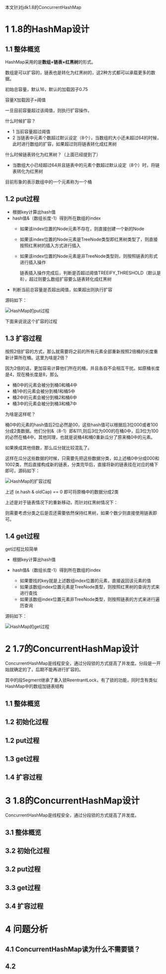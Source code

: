 本文针对jdk1.8的ConcurrentHashMap

# 1 1.8的HashMap设计

## 1.1 整体概览

HashMap采用的是**数组+链表+红黑树**的形式。

数组是可以扩容的，链表也是转化为红黑树的，这2种方式都可以承载更多的数据。

初始总容量，默认16，默认的加载因子0.75

容量X加载因子=阈值

一旦目前容量超过该阈值，则执行扩容操作。

什么时候扩容？

-	1 当前容量超过阈值
-	2 当链表中元素个数超过默认设定（8个），当数组的大小还未超过64的时候，此时进行数组的扩容，如果超过则将链表转化成红黑树

什么时候链表转化为红黑树？（上面已经提到了）

-	当数组大小已经超过64并且链表中的元素个数超过默认设定（8个）时，将链表转化为红黑树


目前形象的表示数组中的一个元素称为一个桶

## 1.2 put过程

-	根据key计算出hash值
-	hash值&（数组长度-1）得到所在数组的index
	-	如果该index位置的Node元素不存在，则直接创建一个新的Node
	-	如果该index位置的Node元素是TreeNode类型即红黑树类型了，则直接按照红黑树的插入方式进行插入
	-	如果该index位置的Node元素是非TreeNode类型则，则按照链表的形式进行插入操作

		链表插入操作完成后，判断是否超过阈值TREEIFY_THRESHOLD（默认是8），超过则要么数组扩容要么链表转化成红黑树
-	判断当前总容量是否超出阈值，如果超出则执行扩容

源码如下：

![HashMap的put过程](https://static.oschina.net/uploads/img/201612/28154542_9bV6.png "HashMap的put过程")

下面来说说这个扩容的过程

## 1.3 扩容过程

按照2倍扩容的方式，那么就需要将之前的所有元素全部重新按照2倍桶的长度重新计算所在桶。这里为啥是2倍？

因为2倍的话，更加容易计算他们所在的桶，并且各自不会相互干扰。如原桶长度是4，现在桶长度是8，那么

-	桶0中的元素会被分到桶0和桶4中
-	桶1中的元素会被分到桶1和桶5中
-	桶2中的元素会被分到桶2和桶6中
-	桶3中的元素会被分到桶3和桶7中

为啥是这样呢？

桶0中的元素的hash值后2位必然是00，这些hash值可以根据后3位000或者100分成2类数据。他们分别&（8-1）即&111,则后3位为000的在桶0中，后3位为100的必然在桶4中。其他同理，也就是说桶4和桶0重新瓜分了原来桶0中的元素。

如果换成其他倍数，那么瓜分就比较混乱了。

这样在瓜分这些数据的时候，只需要先把这些数据分类，如上述桶0中分成000和1002类，然后直接构成新的链表，分类完毕后，直接将新的链表挂在对应的桶下即可，源码如下：

![HashMap的扩容过程](https://static.oschina.net/uploads/img/201612/28161812_Tk31.png "HashMap的扩容过程")

上述 (e.hash & oldCap) == 0 即可将原桶中的数据分成2类

上述是对于链表情况下的重新移动，而针对红黑树情况下：

则需要考虑分类之后是否还需要依然保持红黑树，如果个数少则直接使用链表即可。

## 1.4 get过程

get过程比较简单

-	根据key计算出hash值
-	hash值&（数组长度-1）得到所在数组的index

	-	如果要找的key就是上述数组index位置的元素，直接返回该元素的值
	-	如果该数组index位置元素是TreeNode类型，则按照红黑树的查询方式来进行查找
	-	如果该数组index位置元素非TreeNode类型，则按照链表的方式来进行遍历查询

源码如下：

![HashMap的get过程](https://static.oschina.net/uploads/img/201612/28165110_Qgbu.png "HashMap的get过程")

# 2 1.7的ConcurrentHashMap设计

ConcurrentHashMap是线程安全，通过分段锁的方式提高了并发度。分段是一开始就确定的了，后期不能再进行扩容的。

其中的段Segment继承了重入锁ReentrantLock，有了锁的功能，同时含有类似HashMap中的数组加链表结构



## 1.1 整体概览

## 1.2 初始化过程

## 1.2 put过程

## 1.3 get过程

## 1.4 扩容过程


# 3 1.8的ConcurrentHashMap设计

ConcurrentHashMap是线程安全，通过分段锁的方式提高了并发度。

## 3.1 整体概览

## 3.2 初始化过程

## 3.2 put过程

## 3.3 get过程

## 3.4 扩容过程

# 4 问题分析

## 4.1 ConcurrentHashMap读为什么不需要锁？


## 4.2 